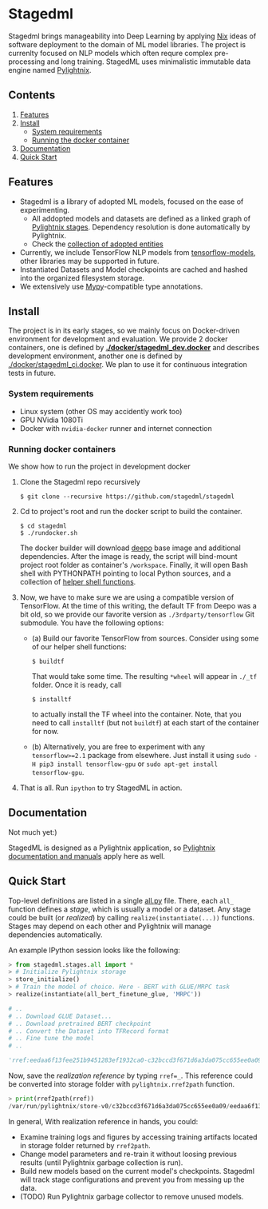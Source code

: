 Stagedml
========

Stagedml brings manageability into Deep Learning by applying
[Nix](https://nixos.org/nix) ideas of software deployment to the domain of ML
model libraries. The project is currenlty focused on NLP models which often
requre complex pre-processing and long training. StagedML uses minimalistic
immutable data engine named
[Pylightnix](https://github.com/stagedml/pylightnix).


Contents
--------

1. [Features](#Features)
2. [Install](#Install)
   - [System requirements](#system-requirements)
   - [Running the docker container](#running-docker-containers)
3. [Documentation](#documentation)
4. [Quick Start](#quick-start)


Features
--------

* Stagedml is a library of adopted ML models, focused on the ease of
  experimenting.
  - All addopted models and datasets are defined as a linked graph of
    [Pylightnix stages](https://github.com/stagedml/pylightnix/blob/master/docs/Reference.md#pylightnix.types.Derivation).
    Dependency resolution is done automatically by Pylightnix.
  - Check the [collection of adopted entities](./src/stagedml/stages/all.py)
* Currently, we include TensorFlow NLP models from
  [tensorflow-models](https://github.com/tensorflow/models), other libraries may
  be supported in future.
* Instantiated Datasets and Model checkpoints are cached and hashed into the
  organized filesystem storage.
* We extensively use [Mypy](http://mypy-lang.org/)-compatible type annotations.

Install
-------

The project is in its early stages, so we mainly focus on Docker-driven
environment for development and evaluation. We provide 2 docker containers, one
is defined by **[./docker/stagedml_dev.docker](./docker/stagedml_dev.docker)** and
describes development environment, another one is defined by
[./docker/stagedml_ci.docker](./docker/stagedml_ci.docker).  We plan to use it
for continuous integration tests in future.

### System requirements

* Linux system (other OS may accidently work too)
* GPU NVidia 1080Ti
* Docker with `nvidia-docker` runner and internet connection

### Running docker containers

We show how to run the project in development docker

1. Clone the Stagedml repo recursively
   ```
   $ git clone --recursive https://github.com/stagedml/stagedml
   ```

2. Cd to project's root and run the docker script to build the container.
   ```
   $ cd stagedml
   $ ./rundocker.sh
   ```

   The docker builder will download [deepo](https://github.com/ufoym/deepo) base
   image and additional dependencies. After the image is ready, the script will
   bind-mount project root folder as container's `/workspace`. Finally, it will
   open Bash shell with PYTHONPATH pointing to local Python sources, and a
   collection of [helper shell functions](./env.sh).

3. Now, we have to make sure we are using a compatible version of TensorFlow.
   At the time of this writing, the default TF from Deepo was a bit old, so we
   provide our favorite version as  `./3rdparty/tensorflow` Git submodule. You
   have the following options:

   * (a) Build our favorite TensorFlow from sources. Consider using some of our
     helper shell functions:

     ```
     $ buildtf
     ```

     That would take some time. The resulting `*wheel` will appear in `./_tf`
     folder. Once it is ready, call

     ```
     $ installtf
     ```

     to actually install the TF wheel into the container. Note, that you need to
     call `installtf` (but not `buildtf`) at each start of the container for now.

   * (b) Alternatively, you are free to experiment with any `tensorflow>=2.1`
     package from elsewhere. Just install it using `sudo -H pip3 install
     tensorflow-gpu` or `sudo apt-get install tensorflow-gpu`.

4. That is all. Run `ipython` to try StagedML in action.


Documentation
-------------

Not much yet:)

StagedML is designed as a Pylightnix application, so [Pylightnix
documentation and
manuals](https://github.com/stagedml/pylightnix/blob/master/README.md#Documentation)
apply here as well.


Quick Start
-----------

Top-level definitions are listed in a single
[all.py](./src/stagedml/stages/all.py) file.  There, each `all_` function
defines a *stage*, which is usually a model or a dataset. Any stage could be
built (or *realized*) by calling `realize(instantiate(...))` functions. Stages
may depend on each other and Pylightnix will manage dependencies automatically.

An example IPython session looks like the following:

```python
> from stagedml.stages.all import *
> # Initialize Pylightnix storage
> store_initialize()
> # Train the model of choice. Here - BERT with GLUE/MRPC task
> realize(instantiate(all_bert_finetune_glue, 'MRPC'))

# ..
# .. Download GLUE Dataset...
# .. Download pretrained BERT checkpoint
# .. Convert the Dataset into TFRecord format
# .. Fine tune the model
# ..

'rref:eedaa6f13fee251b9451283ef1932ca0-c32bccd3f671d6a3da075cc655ee0a09-bert'
```

Now, save the *realization reference* by typing `rref=_`. This reference could
be converted into storage folder with `pylightnix.rref2path` function.

```python
> print(rref2path(rref))
/var/run/pylightnix/store-v0/c32bccd3f671d6a3da075cc655ee0a09/eedaa6f13fee251b9451283ef1932ca0/
```

In general, With realization reference in hands, you could:

- Examine training logs and figures by accessing training artifacts located in
  storage folder returned by `rref2path`.
- Change model parameters and re-train it without loosing previous results
  (until Pylightnix garbage collection is run).
- Build new models based on the current model's checkpoints. Stagedml will track
  stage configurations and prevent you from messing up the data.
- (TODO) Run Pylightnix garbage collector to remove unused models.

